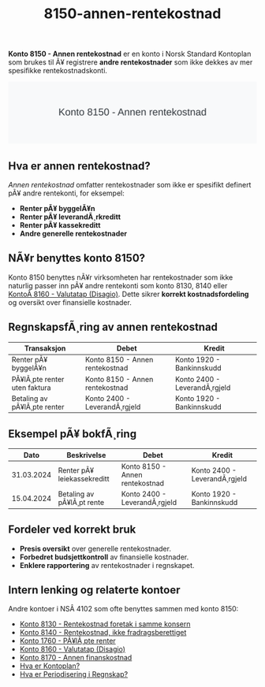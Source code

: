 ﻿---
title: "8150-annen-rentekostnad"
meta_title: "8150-annen-rentekostnad"
meta_description: '**Konto 8150 - Annen rentekostnad** er en konto i Norsk Standard Kontoplan som brukes til Ã¥ registrere **andre rentekostnader** som ikke dekkes av mer spesifik...'
slug: 8150-annen-rentekostnad
type: blog
layout: pages/single
---

**Konto 8150 - Annen rentekostnad** er en konto i Norsk Standard Kontoplan som brukes til Ã¥ registrere **andre rentekostnader** som ikke dekkes av mer spesifikke rentekostnadskonti.

![Illustrasjon av konto 8150 Annen rentekostnad](8150-annen-rentekostnad-image.svg)

## Hva er annen rentekostnad?

*Annen rentekostnad* omfatter rentekostnader som ikke er spesifikt definert pÃ¥ andre rentekonti, for eksempel:

* **Renter pÃ¥ byggelÃ¥n**
* **Renter pÃ¥ leverandÃ¸rkreditt**
* **Renter pÃ¥ kassekreditt**
* **Andre generelle rentekostnader**

## NÃ¥r benyttes konto 8150?

Konto 8150 benyttes nÃ¥r virksomheten har rentekostnader som ikke naturlig passer inn pÃ¥ andre rentekonti som konto 8130, 8140 eller [KontoÂ 8160 - Valutatap (Disagio)](/blogs/kontoplan/8160-valutatap-disagio "KontoÂ 8160 - Valutatap (Disagio)"). Dette sikrer **korrekt kostnadsfordeling** og oversikt over finansielle kostnader.

## RegnskapsfÃ¸ring av annen rentekostnad

| Transaksjon                                 | Debet                            | Kredit                       |
|---------------------------------------------|----------------------------------|------------------------------|
| Renter pÃ¥ byggelÃ¥n                          | Konto 8150 - Annen rentekostnad  | Konto 1920 - Bankinnskudd   |
| PÃ¥lÃ¸pte renter uten faktura                 | Konto 8150 - Annen rentekostnad  | Konto 2400 - LeverandÃ¸rgjeld |
| Betaling av pÃ¥lÃ¸pte renter                  | Konto 2400 - LeverandÃ¸rgjeld     | Konto 1920 - Bankinnskudd    |

## Eksempel pÃ¥ bokfÃ¸ring

| Dato       | Beskrivelse                                 | Debet                           | Kredit                        |
|------------|---------------------------------------------|---------------------------------|-------------------------------|
| 31.03.2024 | Renter pÃ¥ leiekassekreditt                  | Konto 8150 - Annen rentekostnad | Konto 2400 - LeverandÃ¸rgjeld  |
| 15.04.2024 | Betaling av pÃ¥lÃ¸pt rente                     | Konto 2400 - LeverandÃ¸rgjeld    | Konto 1920 - Bankinnskudd     |

## Fordeler ved korrekt bruk

* **Presis oversikt** over generelle rentekostnader.
* **Forbedret budsjettkontroll** av finansielle kostnader.
* **Enklere rapportering** av rentekostnader i regnskapet.

## Intern lenking og relaterte kontoer

Andre kontoer i NSÂ 4102 som ofte benyttes sammen med konto 8150:

* [Konto 8130 - Rentekostnad foretak i samme konsern](/blogs/kontoplan/8130-rentekostnad-foretak-i-samme-konsern "Konto 8130 - Rentekostnad foretak i samme konsern")
* [Konto 8140 - Rentekostnad, ikke fradragsberettiget](/blogs/kontoplan/8140-rentekostnad-ikke-fradragsberettiget "Konto 8140 - Rentekostnad, ikke fradragsberettiget i Norsk Standard Kontoplan")
* [Konto 1760 - PÃ¥lÃ¸pte renter](/blogs/kontoplan/1760-palopte-renter "Konto 1760 - PÃ¥lÃ¸pte renter: RegnskapsfÃ¸ring av pÃ¥lÃ¸pte renteutgifter")
* [Konto 8160 - Valutatap (Disagio)](/blogs/kontoplan/8160-valutatap-disagio "Konto 8160 - Valutatap (Disagio)")
* [Konto 8170 - Annen finanskostnad](/blogs/kontoplan/8170-annen-finanskostnad "Konto 8170 - Annen finanskostnad: Guide til andre finanskostnader")
* [Hva er Kontoplan?](/blogs/regnskap/hva-er-kontoplan "Hva er en Kontoplan? Komplett Guide til Kontoplaner i norsk regnskap")
* [Hva er Periodisering i Regnskap?](/blogs/regnskap/hva-er-periodisering "Hva er Periodisering i Regnskap? Guide til periodisering av kostnader og inntekter")
